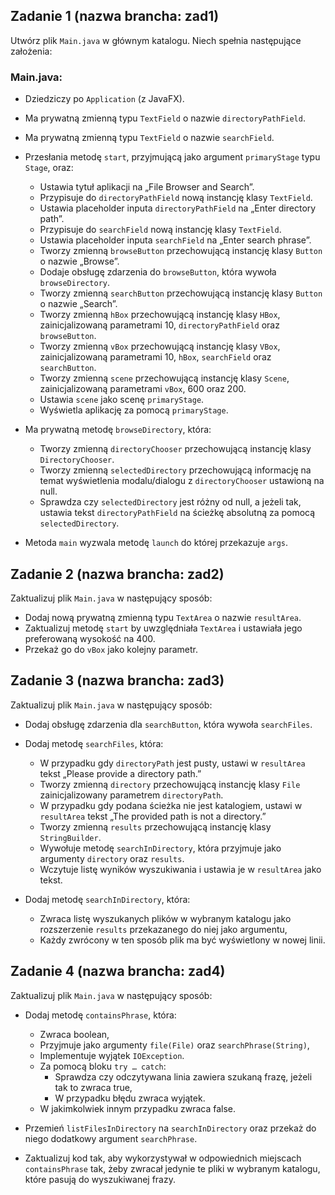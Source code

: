 ## Zadanie 1 (nazwa brancha: zad1)

Utwórz plik `Main.java` w głównym katalogu. Niech spełnia następujące założenia:

### Main.java:

- Dziedziczy po `Application` (z JavaFX).
- Ma prywatną zmienną typu `TextField` o nazwie `directoryPathField`.
- Ma prywatną zmienną typu `TextField` o nazwie `searchField`.
- Przesłania metodę `start`, przyjmującą jako argument `primaryStage` typu `Stage`, oraz:
  - Ustawia tytuł aplikacji na „File Browser and Search”.
  - Przypisuje do `directoryPathField` nową instancję klasy `TextField`.
  - Ustawia placeholder inputa `directoryPathField` na „Enter directory path”.
  - Przypisuje do `searchField` nową instancję klasy `TextField`.
  - Ustawia placeholder inputa `searchField` na „Enter search phrase”.
  - Tworzy zmienną `browseButton` przechowującą instancję klasy `Button` o nazwie „Browse”.
  - Dodaje obsługę zdarzenia do `browseButton`, która wywoła `browseDirectory`.
  - Tworzy zmienną `searchButton` przechowującą instancję klasy `Button` o nazwie „Search”.
  - Tworzy zmienną `hBox` przechowującą instancję klasy `HBox`, zainicjalizowaną parametrami 10, `directoryPathField` oraz `browseButton`.
  - Tworzy zmienną `vBox` przechowującą instancję klasy `VBox`, zainicjalizowaną parametrami 10, `hBox`, `searchField` oraz `searchButton`.
  - Tworzy zmienną `scene` przechowującą instancję klasy `Scene`, zainicjalizowaną parametrami `vBox`, 600 oraz 200.
  - Ustawia `scene` jako scenę `primaryStage`.
  - Wyświetla aplikację za pomocą `primaryStage`.

- Ma prywatną metodę `browseDirectory`, która:
  - Tworzy zmienną `directoryChooser` przechowującą instancję klasy `DirectoryChooser`.
  - Tworzy zmienną `selectedDirectory` przechowującą informację na temat wyświetlenia modalu/dialogu z `directoryChooser` ustawioną na null.
  - Sprawdza czy `selectedDirectory` jest różny od null, a jeżeli tak, ustawia tekst `directoryPathField` na ścieżkę absolutną za pomocą `selectedDirectory`.

- Metoda `main` wyzwala metodę `launch` do której przekazuje `args`.

## Zadanie 2 (nazwa brancha: zad2)

Zaktualizuj plik `Main.java` w następujący sposób:

- Dodaj nową prywatną zmienną typu `TextArea` o nazwie `resultArea`.
- Zaktualizuj metodę `start` by uwzględniała `TextArea` i ustawiała jego preferowaną wysokość na 400.
- Przekaż go do `vBox` jako kolejny parametr.

## Zadanie 3 (nazwa brancha: zad3)

Zaktualizuj plik `Main.java` w następujący sposób:

- Dodaj obsługę zdarzenia dla `searchButton`, która wywoła `searchFiles`.
- Dodaj metodę `searchFiles`, która:
  - W przypadku gdy `directoryPath` jest pusty, ustawi w `resultArea` tekst „Please provide a directory path.”
  - Tworzy zmienną `directory` przechowującą instancję klasy `File` zainicjalizowany parametrem `directoryPath`.
  - W przypadku gdy podana ścieżka nie jest katalogiem, ustawi w `resultArea` tekst „The provided path is not a directory.”
  - Tworzy zmienną `results` przechowującą instancję klasy `StringBuilder`.
  - Wywołuje metodę `searchInDirectory`, która przyjmuje jako argumenty `directory` oraz `results`.
  - Wczytuje listę wyników wyszukiwania i ustawia je w `resultArea` jako tekst.

- Dodaj metodę `searchInDirectory`, która:
  - Zwraca listę wyszukanych plików w wybranym katalogu jako rozszerzenie `results` przekazanego do niej jako argumentu,
  - Każdy zwrócony w ten sposób plik ma być wyświetlony w nowej linii.

## Zadanie 4 (nazwa brancha: zad4)

Zaktualizuj plik `Main.java` w następujący sposób:

- Dodaj metodę `containsPhrase`, która:
  - Zwraca boolean,
  - Przyjmuje jako argumenty `file(File)` oraz `searchPhrase(String)`,
  - Implementuje wyjątek `IOException`.
  - Za pomocą bloku `try … catch`:
    - Sprawdza czy odczytywana linia zawiera szukaną frazę, jeżeli tak to zwraca true,
    - W przypadku błędu zwraca wyjątek.
  - W jakimkolwiek innym przypadku zwraca false.

- Przemień `listFilesInDirectory` na `searchInDirectory` oraz przekaż do niego dodatkowy argument `searchPhrase`.
- Zaktualizuj kod tak, aby wykorzystywał w odpowiednich miejscach `containsPhrase` tak, żeby zwracał jedynie te pliki w wybranym katalogu, które pasują do wyszukiwanej frazy.
